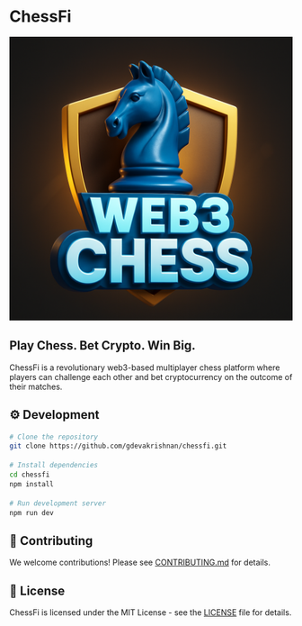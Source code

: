 # ChessFi

![ChessFi Logo](./client/src/assets/logo.png)

## Play Chess. Bet Crypto. Win Big.

ChessFi is a revolutionary web3-based multiplayer chess platform where players can challenge each other and bet cryptocurrency on the outcome of their matches.



## ⚙️ Development

```bash
# Clone the repository
git clone https://github.com/gdevakrishnan/chessfi.git

# Install dependencies
cd chessfi
npm install

# Run development server
npm run dev
```

## 🤝 Contributing

We welcome contributions! Please see [CONTRIBUTING.md](CONTRIBUTING.md) for details.

## 📄 License

ChessFi is licensed under the MIT License - see the [LICENSE](LICENSE) file for details.